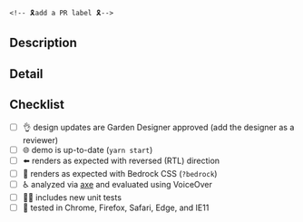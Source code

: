 <!-- structure the Title above as the first line of a
     https://conventionalcommits.org/ message. example: "feat(buttons):
     add a muted button component". the title informs the semantic
     version bump if this PR is merged. -->

                                                                                                                      <!-- 🎗add a PR label 🎗-->

## Description

<!-- a summary of the changes introduced by this PR. this description
     may populate the commit body and versioned changelog if the PR is
     merged. -->

## Detail

<!-- supporting details; screen shot, code, etc. -->

<!-- closes GITHUB_ISSUE -->

## Checklist

- [ ] :ok_hand: design updates are Garden Designer approved (add the
      designer as a reviewer)
- [ ] :globe_with_meridians: demo is up-to-date (`yarn start`)
- [ ] :arrow_left: renders as expected with reversed (RTL) direction
- [ ] :metal: renders as expected with Bedrock CSS (`?bedrock`)
- [ ] :wheelchair: analyzed via [axe](https://www.deque.com/axe/) and evaluated using VoiceOver
- [ ] :guardsman: includes new unit tests
- [ ] :memo: tested in Chrome, Firefox, Safari, Edge, and IE11
